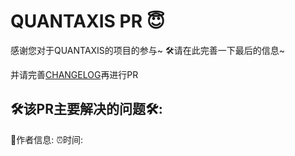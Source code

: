 # QUANTAXIS PR 😇

感谢您对于QUANTAXIS的项目的参与~ 🛠请在此完善一下最后的信息~

并请完善[CHANGELOG](https://github.com/QUANTAXIS/QUANTAXIS/blob/master/CHANGELOG.md)再进行PR

## 🛠该PR主要解决的问题🛠:



🤹‍作者信息:
⏰时间: 
